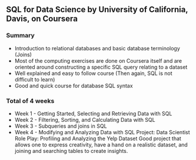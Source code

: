 ## SQL for Data Science by University of California, Davis, on Coursera

### Summary
+ Introduction to relational databases and basic database terminology (Joins)
+ Most of the computing exercises are done on Coursera itself and are oriented around constructing a specific SQL query relating to a dataset
+ Well explained and easy to follow course (Then again, SQL is not difficult to learn)
+ Good and quick course for database SQL syntax

### Total of 4 weeks

+ Week 1 - Getting Started, Selecting and Retrieving Data with SQL
+ Week 2 - Filtering, Sorting, and Calculating Data with SQL
+ Week 3 - Subqueries and joins in SQL
+ Week 4 - Modifying and Analyzing Data with SQL
    Project: Data Scientist Role Play: Profiling and Analyzing the Yelp Dataset
    Good project that allows one to express creativity, have a hand on a realistic dataset, and joining and searching tables to create insights.
    